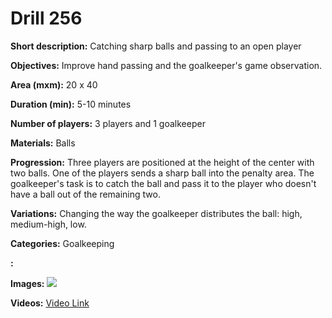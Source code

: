 # Drill 256

**Short description:**
Catching sharp balls and passing to an open player

**Objectives:**
Improve hand passing and the goalkeeper's game observation.

**Area (mxm):**
20 x 40

**Duration (min):**
5-10 minutes

**Number of players:**
3 players and 1 goalkeeper

**Materials:**
Balls

**Progression:**
Three players are positioned at the height of the center with two balls. One of the players sends a sharp ball into the penalty area. The goalkeeper's task is to catch the ball and pass it to the player who doesn't have a ball out of the remaining two.

**Variations:**
Changing the way the goalkeeper distributes the ball: high, medium-high, low.

**Categories:**
Goalkeeping

**:**


**Images:**
![](https://www.coachingfutsal.com/\images\c87685f8d3875295adde03fd169ed10dc118bcaf50af85d48c64823572360e929a937beb2b40b1d55c784b42ea0cdfbc2ae458eeccaeff7226cae1e682634bbf4dbde5853e9a3.png)

**Videos:**
[Video Link](https://www.youtube.com/embed/Bom-vEA2HX8)

